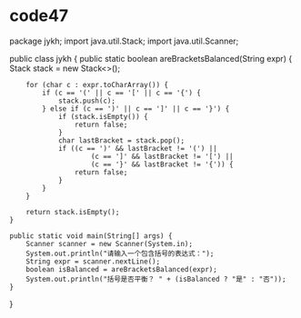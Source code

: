 # code47
package jykh;
import java.util.Stack;
import java.util.Scanner;
 
public class jykh {
    public static boolean areBracketsBalanced(String expr) {
        Stack<Character> stack = new Stack<>();

        for (char c : expr.toCharArray()) {
            if (c == '(' || c == '[' || c == '{') {
                stack.push(c);
            } else if (c == ')' || c == ']' || c == '}') {
                if (stack.isEmpty()) {
                    return false;
                }
                char lastBracket = stack.pop();
                if ((c == ')' && lastBracket != '(') ||
                        (c == ']' && lastBracket != '[') ||
                        (c == '}' && lastBracket != '{')) {
                    return false;
                }
            }
        }

        return stack.isEmpty();
    }

    public static void main(String[] args) {
        Scanner scanner = new Scanner(System.in);
        System.out.println("请输入一个包含括号的表达式：");
        String expr = scanner.nextLine();
        boolean isBalanced = areBracketsBalanced(expr);
        System.out.println("括号是否平衡？ " + (isBalanced ? "是" : "否"));
    }
}
